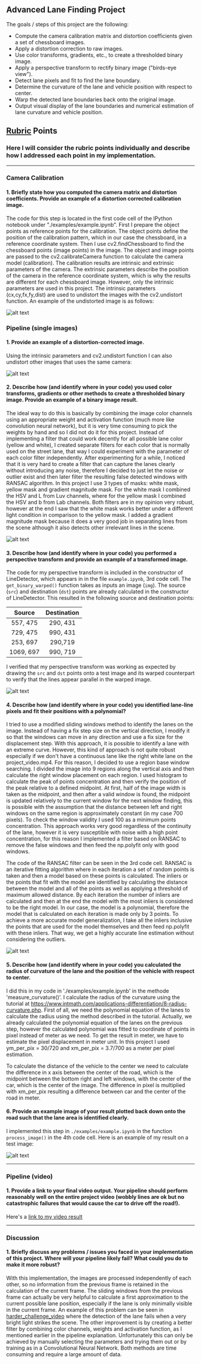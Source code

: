 ## Advanced Lane Finding Project

The goals / steps of this project are the following:

* Compute the camera calibration matrix and distortion coefficients given a set of chessboard images.
* Apply a distortion correction to raw images.
* Use color transforms, gradients, etc., to create a thresholded binary image.
* Apply a perspective transform to rectify binary image ("birds-eye view").
* Detect lane pixels and fit to find the lane boundary.
* Determine the curvature of the lane and vehicle position with respect to center.
* Warp the detected lane boundaries back onto the original image.
* Output visual display of the lane boundaries and numerical estimation of lane curvature and vehicle position.

[//]: # (Image References)

[image1]: ./examples/undistort_output.png "Undistorted"
[image2]: ./examples/-00446_s_undist.png "Road Transformed"
[image3]: ./examples/binary_combo_example.png "Binary Example"
[image4]: ./examples/warped_straight_lines.png "Warp Example"
[image5]: ./examples/color_fit_lines.png "Fit Visual"
[image6]: ./examples/example_output.png "Output"
[video1]: ./test_videos_output/project_video.mp4 "Video"

## [Rubric](https://review.udacity.com/#!/rubrics/571/view) Points

### Here I will consider the rubric points individually and describe how I addressed each point in my implementation.  

---

### Camera Calibration

#### 1. Briefly state how you computed the camera matrix and distortion coefficients. Provide an example of a distortion corrected calibration image.

The code for this step is located in the first code cell of the IPython notebook under "./examples/example.ipynb". First I prepare the object points as reference points for the calibration. The object points define the position
of the calibration pattern, which in our case the chessboard, in a reference coordinate system. Then I use cv2.findChessboard to find the chessboard points (image points) in the image. The object and image points are passed to
the cv2.calibrateCamera function to calculate the camera model (calibration). The calibration results are intrinsic and extrinsic parameters of the camera. The extrinsic parameters describe the position of the camera in the
reference coordinate system, which is why the results are different for each chessboard image. However, only the intrinsic parameters are used in this project. The intrinsic parameters (cx,cy,fx,fy,dist) are used to undistort
the images with the cv2.undistort function. An example of the undistorted image is as follows:

![alt text][image1]

### Pipeline (single images)

#### 1. Provide an example of a distortion-corrected image.

Using the intrinsic parameters and cv2.undistort function I can also undistort other images that uses the same camera:

![alt text][image2]

#### 2. Describe how (and identify where in your code) you used color transforms, gradients or other methods to create a thresholded binary image.  Provide an example of a binary image result.

The ideal way to do this is basically by combining the image color channels using an appropriate weight and activation function (much more like convolution neural network), but it is very time consuming to pick the weights by hand
and so I did not do it for this project. Instead of implementing a filter that could work decently for all possible lane color (yellow and white), I created separate filters for each color that is normally used on the street lane, that way I could
experiment with the parameter of each color filter independently. After experimenting for a while, I noticed that it is very hard to create a filter that can capture the lanes clearly without introducing any noise, therefore I
decided to just let the noise or outlier exist and then later filter the resulting false detected windows with RANSAC algorithm. In this project I use 3 types of masks: white mask, yellow mask and gradient magnitude mask. For the white mask I combined the HSV and
L from Luv channels, where for the yellow mask I combined the HSV and b from Lab channels. Both filters are in my opinion very robust, however at the end I saw that the white mask works better under a different light condition in
comparison to the yellow mask. I added a gradient magnitude mask because it does a very good job in separating lines from the scene although it also detects other irrelevant lines in the scene.

![alt text][image3]

#### 3. Describe how (and identify where in your code) you performed a perspective transform and provide an example of a transformed image.

The code for my perspective transform is included in the constructor of LineDetector, which appears in in the file `example.ipynb`, 3rd code cell.
The `get_binary_warped()` function takes as inputs an image (`img`). The source (`src`) and destination (`dst`) points are already calculated in the constructor of LineDetector. This resulted in the following source and destination points:

| Source        | Destination   | 
|:-------------:|:-------------:| 
| 557, 475      | 290, 431      | 
| 729, 475      | 990, 431      |
| 253, 697      | 290,719       |
| 1069, 697     | 990, 719      |

I verified that my perspective transform was working as expected by drawing the `src` and `dst` points onto a test image and its warped counterpart to verify that the lines appear parallel in the warped image.

![alt text][image4]

#### 4. Describe how (and identify where in your code) you identified lane-line pixels and fit their positions with a polynomial?

I tried to use a modified sliding windows method to identify the lanes on the image. Instead of having a fix step size on the vertical direction, I modify it so that the windows can move in any direction and use a fix size for the displacement step.
With this approach, it is possible to identify a lane with an extreme curve. However, this kind of approach is not quite robust especially if we don't have a continuous lane like the right white lane on the project_video.mp4. For this reason, I decided
to use a region base window searching. I divided the image into 9 regions along the vertical axis and then calculate the right window placement on each region. I used histogram to calculate the peak of points concentration and then verify the position
of the peak relative to a defined midpoint. At first, half of the image width is taken as the midpoint, and then after a valid window is found, the midpoint is updated relatively to the current window for the next window finding, this is possible
with the assumption that the distance between left and right windows on the same region is approximately constant (in my case 700 pixels). To check the window validity I used 100 as a minimum points concentration. This approach works very good regardless
of the continuity of the lane, however it is very susceptible with noise with a high point concentration, for this reason I implemented a filter based on RANSAC to remove the false windows and then feed the np.polyfit only with good windows.

The code of the RANSAC filter can be seen in the 3rd code cell. RANSAC is an iterative fitting algorithm where in each iteration a set of random points is taken and then a model based on these points is calculated. The inliers or the points that fit with
the model are identified by calculating the distance between the model and all of the points as well as applying a threshold of maximum allowed distance. By each iteration the number of inliers are calculated and then at the end the model with the most inliers is
considered to be the right model. In our case, the model is a polynomial, therefore the model that is calculated on each iteration is made only by 3 points. To achieve a more accurate model generalization, I take all the inliers inclusive the points that are used for the model
themselves and then feed np.polyfit with these inliers. That way, we get a highly accurate line estimation without considering the outliers.

![alt text][image5]

#### 5. Describe how (and identify where in your code) you calculated the radius of curvature of the lane and the position of the vehicle with respect to center.

I did this in my code in './examples/example.ipynb' in the methode 'measure_curvature()'. I calculate the radius of the curvature using the tutorial at
https://www.intmath.com/applications-differentiation/8-radius-curvature.php. First of all, we need the polynomial equation of the lanes to calculate the radius using the method described in the tutorial. Actually, we already calculated
the polynomial equation of the lanes on the previous step, however the calculated polynomial was fitted to coordinate of points in pixel instead of meter as we need. To get the result in meter, we have to estimate the pixel displacement
in meter unit. In this project I used ym_per_pix = 30/720 and xm_per_pix = 3.7/700 as a meter per pixel estimation.

To calculate the distance of the vehicle to the center we need to calculate the difference in x axis between the center of the road, which is the midpoint between the bottom right and left windows, with the center of the car, which is
the center of the image. The difference in pixel is multiplied with xm_per_pix resulting a difference between car and the center of the road in meter.

#### 6. Provide an example image of your result plotted back down onto the road such that the lane area is identified clearly.

I implemented this step in `./examples/example.ipynb` in the function `process_image()` in the 4th code cell.  Here is an example of my result on a test image:

![alt text][image6]

---

### Pipeline (video)

#### 1. Provide a link to your final video output.  Your pipeline should perform reasonably well on the entire project video (wobbly lines are ok but no catastrophic failures that would cause the car to drive off the road!).

Here's a [link to my video result](./test_videos_output/project_video.mp4)

---

### Discussion

#### 1. Briefly discuss any problems / issues you faced in your implementation of this project.  Where will your pipeline likely fail?  What could you do to make it more robust?

With this implementation, the images are processed independently of each other, so no information from the previous frame is retained in the calculation of the current frame. The sliding windows from the previous frame can actually be very helpful
to calculate a first approximation to the current possible lane position, especially if the lane is only minimally visible in the current frame. An example of this problem can be seen in [harder_challenge_video](./test_videos_output/harder_challenge_video.mp4)
where the detection of the lane fails when a very bright light strikes the scene. The other improvement is by creating a better filter by combining color channels, weights and activation function, as I mentioned earlier in the pipeline explanation.
Unfortunately this can only be achieved by manually selecting the parameters and trying them out or by training as in a Convolutional Neural Network. Both methods are time consuming and require a large amount of data.
